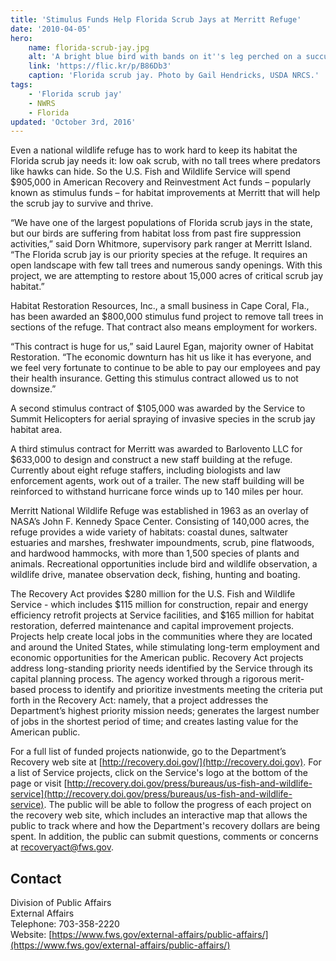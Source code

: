 ```yaml
---
title: 'Stimulus Funds Help Florida Scrub Jays at Merritt Refuge'
date: '2010-04-05'
hero:
    name: florida-scrub-jay.jpg
    alt: 'A bright blue bird with bands on it''s leg perched on a succulent shrub.'
    link: 'https://flic.kr/p/B86Db3'
    caption: 'Florida scrub jay. Photo by Gail Hendricks, USDA NRCS.'
tags:
    - 'Florida scrub jay'
    - NWRS
    - Florida
updated: 'October 3rd, 2016'
---
```


Even a national wildlife refuge has to work hard to keep its habitat the Florida scrub jay needs it: low oak scrub, with no tall trees where predators like hawks can hide. So the U.S. Fish and Wildlife Service will spend $905,000 in American Recovery and Reinvestment Act funds – popularly known as stimulus funds – for habitat improvements at Merritt that will help the scrub jay to survive and thrive.

“We have one of the largest populations of Florida scrub jays in the state, but our birds are suffering from habitat loss from past fire suppression activities,” said Dorn Whitmore, supervisory park ranger at Merritt Island. “The Florida scrub jay is our priority species at the refuge. It requires an open landscape with few tall trees and numerous sandy openings. With this project, we are attempting to restore about 15,000 acres of critical scrub jay habitat.”

Habitat Restoration Resources, Inc., a small business in Cape Coral, Fla., has been awarded an $800,000 stimulus fund project to remove tall trees in sections of the refuge. That contract also means employment for workers.

“This contract is huge for us,” said Laurel Egan, majority owner of Habitat Restoration. “The economic downturn has hit us like it has everyone, and we feel very fortunate to continue to be able to pay our employees and pay their health insurance. Getting this stimulus contract allowed us to not downsize.”

A second stimulus contract of $105,000 was awarded by the Service to Summit Helicopters for aerial spraying of invasive species in the scrub jay habitat area.

A third stimulus contract for Merritt was awarded to Barlovento LLC for $633,000 to design and construct a new staff building at the refuge. Currently about eight refuge staffers, including biologists and law enforcement agents, work out of a trailer. The new staff building will be reinforced to withstand hurricane force winds up to 140 miles per hour.

Merritt National Wildlife Refuge was established in 1963 as an overlay of NASA’s John F. Kennedy Space Center. Consisting of 140,000 acres, the refuge provides a wide variety of habitats: coastal dunes, saltwater estuaries and marshes, freshwater impoundments, scrub, pine flatwoods, and hardwood hammocks, with more than 1,500 species of plants and animals. Recreational opportunities include bird and wildlife observation, a wildlife drive, manatee observation deck, fishing, hunting and boating.

The Recovery Act provides $280 million for the U.S. Fish and Wildlife Service - which includes $115 million for construction, repair and energy efficiency retrofit projects at Service facilities, and $165 million for habitat restoration, deferred maintenance and capital improvement projects. Projects help create local jobs in the communities where they are located and around the United States, while stimulating long-term employment and economic opportunities for the American public. Recovery Act projects address long-standing priority needs identified by the Service through its capital planning process. The agency worked through a rigorous merit-based process to identify and prioritize investments meeting the criteria put forth in the Recovery Act: namely, that a project addresses the Department’s highest priority mission needs; generates the largest number of jobs in the shortest period of time; and creates lasting value for the American public.

For a full list of funded projects nationwide, go to the Department’s Recovery web site at [http://recovery.doi.gov/](http://recovery.doi.gov). For a list of Service projects, click on the Service's logo at the bottom of the page or visit [http://recovery.doi.gov/press/bureaus/us-fish-and-wildlife-service](http://recovery.doi.gov/press/bureaus/us-fish-and-wildlife-service). The public will be able to follow the progress of each project on the recovery web site, which includes an interactive map that allows the public to track where and how the Department's recovery dollars are being spent. In addition, the public can submit questions, comments or concerns at [recoveryact@fws.gov](mailto:recoveryact@fws.gov).

## Contact

Division of Public Affairs  
External Affairs  
Telephone: 703-358-2220  
Website: [https://www.fws.gov/external-affairs/public-affairs/](https://www.fws.gov/external-affairs/public-affairs/)
